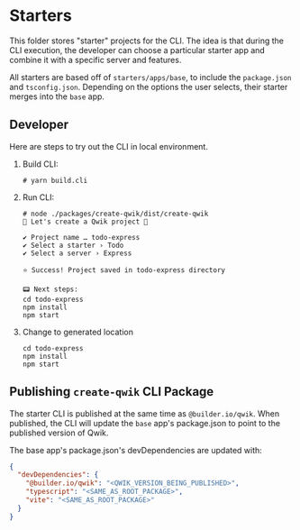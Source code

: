 # Starters

This folder stores "starter" projects for the CLI. The idea is that during the CLI execution, the developer can choose a particular starter app and combine it with a specific server and features.

All starters are based off of `starters/apps/base`, to include the `package.json` and `tsconfig.json`. Depending on the options the user selects, their starter merges into the `base` app.

## Developer

Here are steps to try out the CLI in local environment.

1. Build CLI:

   ```
   # yarn build.cli
   ```

1. Run CLI:

   ```
   # node ./packages/create-qwik/dist/create-qwik
   💫 Let's create a Qwik project 💫

   ✔ Project name … todo-express
   ✔ Select a starter › Todo
   ✔ Select a server › Express

   ⭐️ Success! Project saved in todo-express directory

   📟 Next steps:
   cd todo-express
   npm install
   npm start
   ```

1. Change to generated location
   ```
   cd todo-express
   npm install
   npm start
   ```

## Publishing `create-qwik` CLI Package

The starter CLI is published at the same time as `@builder.io/qwik`. When published, the CLI will update the `base` app's package.json to point to the published version of Qwik.

The base app's package.json's devDependencies are updated with:

```json
{
  "devDependencies": {
    "@builder.io/qwik": "<QWIK_VERSION_BEING_PUBLISHED>",
    "typescript": "<SAME_AS_ROOT_PACKAGE>",
    "vite": "<SAME_AS_ROOT_PACKAGE>"
  }
}
```
